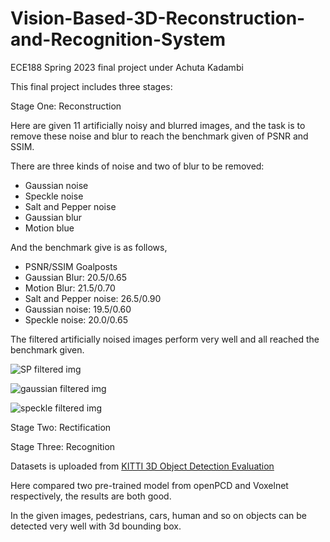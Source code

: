 # Vision-Based-3D-Reconstruction-and-Recognition-System
ECE188 Spring 2023 final project under Achuta Kadambi

This final project includes three stages:

Stage One: Reconstruction

Here are given 11 artificially noisy and blurred images, and the task is to remove these noise and blur to reach the benchmark given of PSNR and SSIM.

There are three kinds of noise and two of blur to be removed:

- Gaussian noise
- Speckle noise
- Salt and Pepper noise
- Gaussian blur
- Motion blue

And the benchmark give is as follows,

- PSNR/SSIM Goalposts
- Gaussian Blur: 20.5/0.65
- Motion Blur: 21.5/0.70
- Salt and Pepper noise: 26.5/0.90
- Gaussian noise: 19.5/0.60
- Speckle noise: 20.0/0.65


The filtered artificially noised images perform very well and all reached the benchmark given.

![SP filtered img](https://github.com/yukiy927/Vision-Based-3D-Reconstruction-and-Recognition-System/assets/47000546/ca25b53a-490f-487d-9627-c3745d6510e2)

![gaussian filtered img](https://github.com/yukiy927/Vision-Based-3D-Reconstruction-and-Recognition-System/assets/47000546/1125711c-e9c3-4570-8e40-8fd27a3f0c19)

![speckle filtered img](https://github.com/yukiy927/Vision-Based-3D-Reconstruction-and-Recognition-System/assets/47000546/028d7afa-819d-4d63-867b-dc3de15bdd75)

Stage Two: Rectification

Stage Three: Recognition


Datasets is uploaded from [KITTI 3D Object Detection Evaluation](https://www.cvlibs.net/datasets/kitti/eval_object.php?obj_benchmark=3d)

Here compared two pre-trained model from openPCD and Voxelnet respectively, the results are both good.

In the given images, pedestrians, cars, human and so on objects can be detected very well with 3d bounding box.

